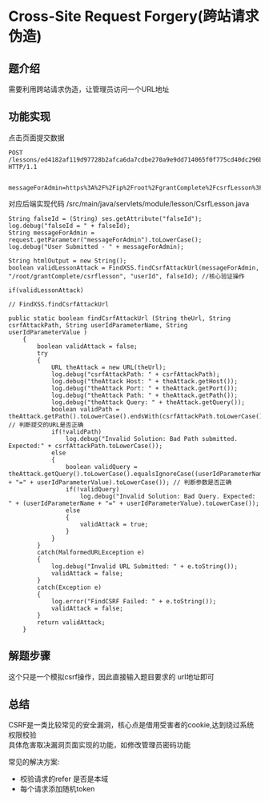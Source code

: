 #  Cross-Site Request Forgery(跨站请求伪造)

## 题介绍

需要利用跨站请求伪造，让管理员访问一个URL地址 

## 功能实现 

点击页面提交数据 
```
POST /lessons/ed4182af119d97728b2afca6da7cdbe270a9e9dd714065f0f775cd40dc296bc7 HTTP/1.1


messageForAdmin=https%3A%2F%2Fip%2Froot%2FgrantComplete%2FcsrfLesson%3FuserId%3D598717876&csrfToken=66329888183457720076675536392112351575
```
对应后端实现代码 /src/main/java/servlets/module/lesson/CsrfLesson.java

```
String falseId = (String) ses.getAttribute("falseId");
log.debug("falseId = " + falseId);
String messageForAdmin = request.getParameter("messageForAdmin").toLowerCase();
log.debug("User Submitted - " + messageForAdmin);

String htmlOutput = new String();
boolean validLessonAttack = FindXSS.findCsrfAttackUrl(messageForAdmin, "/root/grantComplete/csrflesson", "userId", falseId); //核心验证操作 

if(validLessonAttack)

// FindXSS.findCsrfAttackUrl

public static boolean findCsrfAttackUrl (String theUrl, String csrfAttackPath, String userIdParameterName, String userIdParameterValue ) 
	{
		boolean validAttack = false;
		try
		{
			URL theAttack = new URL(theUrl);
			log.debug("csrfAttackPath: " + csrfAttackPath);
			log.debug("theAttack Host: " + theAttack.getHost());
			log.debug("theAttack Port: " + theAttack.getPort());
			log.debug("theAttack Path: " + theAttack.getPath());
			log.debug("theAttack Query: " + theAttack.getQuery());
			boolean validPath = theAttack.getPath().toLowerCase().endsWith(csrfAttackPath.toLowerCase());  // 判断提交的URL是否正确
			if(!validPath)
				log.debug("Invalid Solution: Bad Path submitted. Expected:" + csrfAttackPath.toLowerCase());
			else
			{
				boolean validQuery = theAttack.getQuery().toLowerCase().equalsIgnoreCase((userIdParameterName + "=" + userIdParameterValue).toLowerCase()); // 判断参数是否正确
				if(!validQuery)
					log.debug("Invalid Solution: Bad Query. Expected: " + (userIdParameterName + "=" + userIdParameterValue).toLowerCase());
				else
				{
					validAttack = true;
				}
			}
		}
		catch(MalformedURLException e)
		{
			log.debug("Invalid URL Submitted: " + e.toString());
			validAttack = false;
		}
		catch(Exception e)
		{
			log.error("FindCSRF Failed: " + e.toString());
			validAttack = false;
		}
		return validAttack;
	}

```
## 解题步骤  

这个只是一个模拟csrf操作，因此直接输入题目要求的 url地址即可 


## 总结  

CSRF是一类比较常见的安全漏洞，核心点是借用受害者的cookie,达到绕过系统权限校验  
具体危害取决漏洞页面实现的功能，如修改管理员密码功能

常见的解决方案:  
- 校验请求的refer 是否是本域  
- 每个请求添加随机token 


